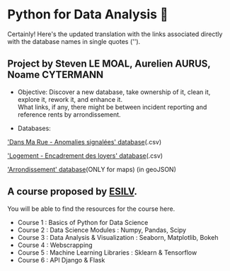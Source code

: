 # Python for Data Analysis :snake: 
Certainly! Here's the updated translation with the links associated directly with the database names in single quotes ('').

## Project by Steven LE MOAL, Aurelien AURUS, Noame CYTERMANN

- Objective:
Discover a new database, take ownership of it, clean it, explore it, rework it, and enhance it. \
What links, if any, there might be between incident reporting and reference rents by arrondissement.

- Databases:

['Dans Ma Rue - Anomalies signalées' database](https://opendata.paris.fr/explore/dataset/dans-ma-rue/export/?disjunctive.type&disjunctive.soustype&disjunctive.code_postal&disjunctive.arrondissement&disjunctive.conseilquartier&disjunctive.prefixe&disjunctive.intervenant)(.csv)

['Logement - Encadrement des loyers' database](https://opendata.paris.fr/explore/dataset/logement-encadrement-des-loyers/information/?disjunctive.annee&disjunctive.id_zone&disjunctive.nom_quartier&disjunctive.piece&disjunctive.epoque&disjunctive.meuble_txt)(.csv)


['Arrondissement' database](https://opendata.paris.fr/explore/dataset/arrondissements/export/?disjunctive.c_ar&disjunctive.c_arinsee&disjunctive.l_ar)(ONLY for maps) (in geoJSON)

## A course proposed by [ESILV](#www.esilv.fr).


You will be able to find the resources for the course here.

* Course 1 : Basics of Python for Data Science
* Course 2 : Data Science Modules : Numpy, Pandas, Scipy
* Course 3 : Data Analysis & Visualization : Seaborn, Matplotlib, Bokeh
* Course 4 : Webscrapping
* Course 5 : Machine Learning Libraries : Sklearn & Tensorflow
* Course 6 : API Django & Flask
